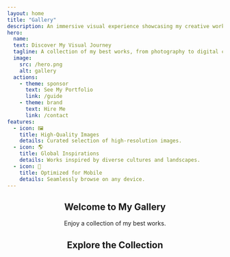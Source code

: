 ```yaml
---
layout: home
title: "Gallery"
description: An immersive visual experience showcasing my creative works.
hero:
  name: 
  text: Discover My Visual Journey 
  tagline: A collection of my best works, from photography to digital creations. 
  image:
    src: /hero.png
    alt: gallery
  actions:
    - theme: sponsor
      text: See My Portfolio
      link: /guide
    - theme: brand
      text: Hire Me
      link: /contact
features:
  - icon: 🖼️
    title: High-Quality Images
    details: Curated selection of high-resolution images.
  - icon: 🌎
    title: Global Inspirations
    details: Works inspired by diverse cultures and landscapes.
  - icon: 📱
    title: Optimized for Mobile
    details: Seamlessly browse on any device.
---
```


<section>
<div class="gallery-content">
  
## Welcome to My Gallery
Enjoy a collection of my best works.

</div>
</section>

<section class="gallery-content">
  <h2>Explore the Collection</h2>
  <ClientOnly>
    <GalleryFilter />
    <GalleryMasonry />
    <GalleryCarousel />
  </ClientOnly>
</section>

<style>

  .gallery-content h2,
  .gallery-content p {
    text-align: center;
  }
  
@media (max-width: 768px) {
  .gallery-hero { height: 40vh; }
  .gallery-hero h1 { font-size: 2rem; }
  .gallery-hero p { font-size: 1rem; }
  .features-container { grid-template-columns: 1fr; }
  .feature-item { max-width: 90%; margin: 0 auto; }
}
</style>
